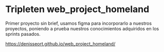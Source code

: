 # Tripleten web_project_homeland

Primer proyecto sin brief, usamos figma para incorporarlo a nuestros proyectos, poniendo a prueba nuestros conocimientos adquiridos en los sprints pasados.

https://denisseort.github.io/web_project_homeland/
